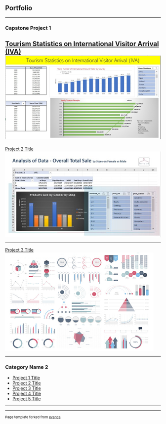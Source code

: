 ## Portfolio

---

### Capstone Project 1 

[Tourism Statistics on International Visitor Arrival (IVA)](/sample_page)
<img src="/images/cp1_excel_p1_1.jpg?raw=true"/>
---
[Project 2 Title](/pdf/sample_presentation.pdf)
<img src="images/cp2_sql_p1.jpg?raw=true"/>

---
[Project 3 Title](http://example.com/)
<img src="images/dummy_thumbnail.jpg?raw=true"/>

---

### Category Name 2

- [Project 1 Title](http://example.com/)
- [Project 2 Title](http://example.com/)
- [Project 3 Title](http://example.com/)
- [Project 4 Title](http://example.com/)
- [Project 5 Title](http://example.com/)

---




---
<p style="font-size:11px">Page template forked from <a href="https://github.com/evanca/quick-portfolio">evanca</a></p>
<!-- Remove above link if you don't want to attibute -->
